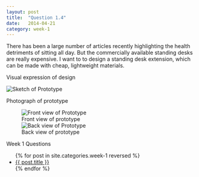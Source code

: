 ```yaml
---
layout: post
title:  "Question 1.4"
date:   2014-04-21
category: week-1
---
```


<p>There has been a large number of articles recently highlighting the health detriments of sitting all day. But the commercially available standing desks are really expensive. I want to to design a standing desk extension, which can be made with cheap, lightweight materials.</p> <!-- more -->
<p class="underline">Visual expression of design</p>
<img src="{{ site.baseurl }}/img/prototype-sketch.jpg" alt="Sketch of Prototype">
<p class="underline">Photograph of prototype</p>
<figure>
  <img src="{{ site.baseurl }}/img/prototype-front.jpg" alt="Front view of Prototype">
  <figcaption>Front view of prototype</figcaption>
  <img src="{{ site.baseurl }}/img/prototype-back.jpg" alt="Back view of Prototype">
  <figcaption>Back view of prototype</figcaption>
</figure>

<p>Week 1 Questions</p>
<ul>
  {% for post in site.categories.week-1 reversed %}
  <li>
    <a href="{{ site.baseurl }}{{ post.url }}">{{ post.title }}</a>
  </li>
  {% endfor %}
</ul>